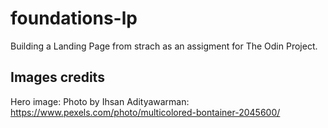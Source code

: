 # foundations-lp

Building a Landing Page from strach as an assigment for The Odin Project.


## Images credits

Hero image:
Photo by Ihsan Adityawarman: https://www.pexels.com/photo/multicolored-bontainer-2045600/
